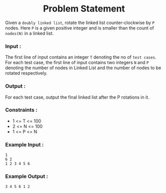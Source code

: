<h1 align="center">Problem Statement</h1>

Given a `doubly linked list`, rotate the linked list counter-clockwise by `P` nodes. Here `P` is a given positive integer and is smaller than the count of `nodes(N)` in a linked list.

### Input :

The first line of input contains an integer `T` denoting the no of `test cases`. For each test case, the first line of input contains two integers `N` and `P` denoting the number of nodes in Linked List and the number of nodes to be rotated respectively.


### Output :

For each test case, output the final linked list after the P rotations in it.

### Constraints :

<ul>
  <li>1 <= T <= 100</li>
  <li>2 <= N <= 100</li>
  <li>1 <= P <= N</li>
</ul>

### Example Input :

```
1
6 2
1 2 3 4 5 6
```

### Example Output :

```
3 4 5 6 1 2
```
